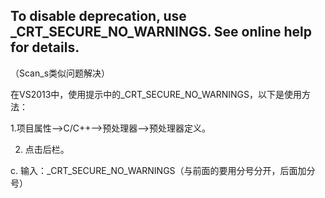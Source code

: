 <!--
 * @FilePath: vs常见文件.md
 * @Author: 能跑就行 485553522@qq.com
 * @Date: 2023-11-26
 * @LastEditors: 
 * @LastEditTime: 2023-11-26
-->


## To disable deprecation, use \_CRT\_SECURE\_NO\_WARNINGS. See online help for details.

（Scan\_s类似问题解决）

在VS2013中，使用提示中的\_CRT\_SECURE\_NO\_WARNINGS，以下是使用方法：

1.项目属性——>C/C++——>预处理器——>预处理器定义。

2. 点击后栏。

c. 输入：_CRT_SECURE_NO_WARNINGS（与前面的要用分号分开，后面加分号）
